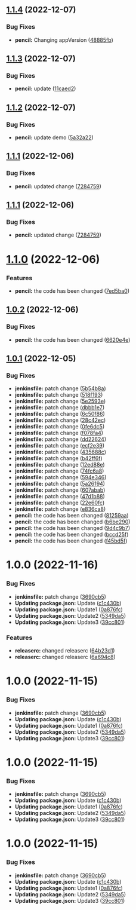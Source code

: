 ## [1.1.4](https://github.com/cyse7125-fall2022-group07/helm-chart/compare/v1.1.3...v1.1.4) (2022-12-07)


### Bug Fixes

* **pencil:** Changing appVersion ([48885fb](https://github.com/cyse7125-fall2022-group07/helm-chart/commit/48885fbe183f16d0fcf013563e929e44fae36c41))

## [1.1.3](https://github.com/cyse7125-fall2022-group07/helm-chart/compare/v1.1.2...v1.1.3) (2022-12-07)


### Bug Fixes

* **pencil:** update ([11caed2](https://github.com/cyse7125-fall2022-group07/helm-chart/commit/11caed29c8f2a9455d33d922e116f963b45004dc))

## [1.1.2](https://github.com/cyse7125-fall2022-group07/helm-chart/compare/v1.1.1...v1.1.2) (2022-12-07)


### Bug Fixes

* **pencil:** update demo ([5a32a22](https://github.com/cyse7125-fall2022-group07/helm-chart/commit/5a32a22815fbf01aac03b24644e8558f34c18150))

## [1.1.1](https://github.com/cyse7125-fall2022-group07/helm-chart/compare/v1.1.0...v1.1.1) (2022-12-06)


### Bug Fixes

* **pencil:** updated change ([7284759](https://github.com/cyse7125-fall2022-group07/helm-chart/commit/728475939712686889cb804b1bb8af7e2ae1ef29))

## [1.1.1](https://github.com/cyse7125-fall2022-group07/helm-chart/compare/v1.1.0...v1.1.1) (2022-12-06)


### Bug Fixes

* **pencil:** updated change ([7284759](https://github.com/cyse7125-fall2022-group07/helm-chart/commit/728475939712686889cb804b1bb8af7e2ae1ef29))

# [1.1.0](https://github.com/cyse7125-fall2022-group07/helm-chart/compare/v1.0.2...v1.1.0) (2022-12-06)


### Features

* **pencil:** the code has been changed ([7ed5ba0](https://github.com/cyse7125-fall2022-group07/helm-chart/commit/7ed5ba059802bf2478ff994d5e76279918b34679))

## [1.0.2](https://github.com/cyse7125-fall2022-group07/helm-chart/compare/v1.0.1...v1.0.2) (2022-12-06)


### Bug Fixes

* **pencil:** the code has been changed ([6620e4e](https://github.com/cyse7125-fall2022-group07/helm-chart/commit/6620e4ed3e694bc06ac3705c89ec978896bf1190))

## [1.0.1](https://github.com/cyse7125-fall2022-group07/helm-chart/compare/v1.0.0...v1.0.1) (2022-12-05)


### Bug Fixes

* **jenkinsfile:** patch change ([5b54b8a](https://github.com/cyse7125-fall2022-group07/helm-chart/commit/5b54b8a46b16c4f157d71363117e26206f0a795a))
* **jenkinsfile:** patch change ([518f193](https://github.com/cyse7125-fall2022-group07/helm-chart/commit/518f193813c98d80767ff3bf68993674e835c97f))
* **jenkinsfile:** patch change ([5e2593e](https://github.com/cyse7125-fall2022-group07/helm-chart/commit/5e2593e2e03f208fdbd29cae902b085311585ba1))
* **jenkinsfile:** patch change ([dbbb1e7](https://github.com/cyse7125-fall2022-group07/helm-chart/commit/dbbb1e7e7326618b4b9899f9c6af6abf5d02217c))
* **jenkinsfile:** patch change ([6c50f86](https://github.com/cyse7125-fall2022-group07/helm-chart/commit/6c50f86f41536a7ce771fb4da94ce665b690f265))
* **jenkinsfile:** patch change ([28c42ec](https://github.com/cyse7125-fall2022-group07/helm-chart/commit/28c42ece8032786d93130aed2072f15cbaadec99))
* **jenkinsfile:** patch change ([0fe6dc5](https://github.com/cyse7125-fall2022-group07/helm-chart/commit/0fe6dc5022f562a7475c37332d6092246eee1fb4))
* **jenkinsfile:** patch change ([f078fa4](https://github.com/cyse7125-fall2022-group07/helm-chart/commit/f078fa41c7b78fd7ac79714367e04dee312fadf1))
* **jenkinsfile:** patch change ([dd22624](https://github.com/cyse7125-fall2022-group07/helm-chart/commit/dd226247b44808acd5f4c73e5beb74b9773e7603))
* **jenkinsfile:** patch change ([ecf2e39](https://github.com/cyse7125-fall2022-group07/helm-chart/commit/ecf2e39a82c92394aa63b5f45b98850fe56ac352))
* **jenkinsfile:** patch change ([435688c](https://github.com/cyse7125-fall2022-group07/helm-chart/commit/435688c33e0cea9b707e877dca35ac6e902a9572))
* **jenkinsfile:** patch change ([b42ff6f](https://github.com/cyse7125-fall2022-group07/helm-chart/commit/b42ff6f0852f82b145bcd63fbf39c75d2831d830))
* **jenkinsfile:** patch change ([12ed88e](https://github.com/cyse7125-fall2022-group07/helm-chart/commit/12ed88e8c61c58e1ff21747dd858979282cc60dc))
* **jenkinsfile:** patch change ([74fc6a8](https://github.com/cyse7125-fall2022-group07/helm-chart/commit/74fc6a8bb5870b553be0af323cbc88ddb7b07709))
* **jenkinsfile:** patch change ([594e346](https://github.com/cyse7125-fall2022-group07/helm-chart/commit/594e34639893d0b73a8126368e5d6aa2725d8758))
* **jenkinsfile:** patch change ([5a26194](https://github.com/cyse7125-fall2022-group07/helm-chart/commit/5a26194219e40e687161d8335e1da2ca234e7b3b))
* **jenkinsfile:** patch change ([607abab](https://github.com/cyse7125-fall2022-group07/helm-chart/commit/607abab4a20afe1dc95d4442cdfcfb4bda929c40))
* **jenkinsfile:** patch change ([47d1b88](https://github.com/cyse7125-fall2022-group07/helm-chart/commit/47d1b8845f2d1d3dce2b70f81a4e328bab533a98))
* **jenkinsfile:** patch change ([22e60fc](https://github.com/cyse7125-fall2022-group07/helm-chart/commit/22e60fcbe91a574d1ba52fa339c86d2263bf9c41))
* **jenkinsfile:** patch change ([e836ca8](https://github.com/cyse7125-fall2022-group07/helm-chart/commit/e836ca8834ed134666560bf799d62f9167c7b4f0))
* **pencil:** the code has been changed ([81259aa](https://github.com/cyse7125-fall2022-group07/helm-chart/commit/81259aadabbad5edf2d9a1291ecad70805aaea0c))
* **pencil:** the code has been changed ([b6be290](https://github.com/cyse7125-fall2022-group07/helm-chart/commit/b6be290902e46a1ba31f5255b27c80d037774904))
* **pencil:** the code has been changed ([9d4c9b7](https://github.com/cyse7125-fall2022-group07/helm-chart/commit/9d4c9b7bf159b6835e3b60bb162ba3a2026ed5f1))
* **pencil:** the code has been changed ([bccd25f](https://github.com/cyse7125-fall2022-group07/helm-chart/commit/bccd25feb594dd48913741dab0ef90456b371f74))
* **pencil:** the code has been changed ([f45bd5f](https://github.com/cyse7125-fall2022-group07/helm-chart/commit/f45bd5f8baf9e9be1a4416cada640edb36d89388))

# 1.0.0 (2022-11-16)


### Bug Fixes

* **jenkinsfile:** patch change ([3690cb5](https://github.com/cyse7125-fall2022-group07/helm-chart/commit/3690cb5a7ad6ad2ff2f88a5c5fe83e80a1796642))
* **Updating package.json:** Update ([c1c430b](https://github.com/cyse7125-fall2022-group07/helm-chart/commit/c1c430b38bf04c6a36466872e554a8fc6159272f))
* **Updating package.json:** Update1 ([0a876fc](https://github.com/cyse7125-fall2022-group07/helm-chart/commit/0a876fcbbd8010c222affaf66174faed2ed0b911))
* **Updating package.json:** Update2 ([5349da5](https://github.com/cyse7125-fall2022-group07/helm-chart/commit/5349da5adb49297bbc321653a1661de6ea632e63))
* **Updating package.json:** Update3 ([39cc801](https://github.com/cyse7125-fall2022-group07/helm-chart/commit/39cc80124c530033dd735ff00cbd1f5bb0bcda39))


### Features

* **releaserc:** changed releaserc ([64b23d1](https://github.com/cyse7125-fall2022-group07/helm-chart/commit/64b23d136b98e8e797dd4e7080b04bd16d1f2938))
* **releaserc:** changed releaserc ([6a694c8](https://github.com/cyse7125-fall2022-group07/helm-chart/commit/6a694c889ffcf1bd5f03116f5ac72da59296cf7a))

# 1.0.0 (2022-11-15)


### Bug Fixes

* **jenkinsfile:** patch change ([3690cb5](https://github.com/vinitharsora/helm-chart/commit/3690cb5a7ad6ad2ff2f88a5c5fe83e80a1796642))
* **Updating package.json:** Update ([c1c430b](https://github.com/vinitharsora/helm-chart/commit/c1c430b38bf04c6a36466872e554a8fc6159272f))
* **Updating package.json:** Update1 ([0a876fc](https://github.com/vinitharsora/helm-chart/commit/0a876fcbbd8010c222affaf66174faed2ed0b911))
* **Updating package.json:** Update2 ([5349da5](https://github.com/vinitharsora/helm-chart/commit/5349da5adb49297bbc321653a1661de6ea632e63))
* **Updating package.json:** Update3 ([39cc801](https://github.com/vinitharsora/helm-chart/commit/39cc80124c530033dd735ff00cbd1f5bb0bcda39))

# 1.0.0 (2022-11-15)


### Bug Fixes

* **jenkinsfile:** patch change ([3690cb5](https://github.com/vinitharsora/helm-chart/commit/3690cb5a7ad6ad2ff2f88a5c5fe83e80a1796642))
* **Updating package.json:** Update ([c1c430b](https://github.com/vinitharsora/helm-chart/commit/c1c430b38bf04c6a36466872e554a8fc6159272f))
* **Updating package.json:** Update1 ([0a876fc](https://github.com/vinitharsora/helm-chart/commit/0a876fcbbd8010c222affaf66174faed2ed0b911))
* **Updating package.json:** Update2 ([5349da5](https://github.com/vinitharsora/helm-chart/commit/5349da5adb49297bbc321653a1661de6ea632e63))
* **Updating package.json:** Update3 ([39cc801](https://github.com/vinitharsora/helm-chart/commit/39cc80124c530033dd735ff00cbd1f5bb0bcda39))

# 1.0.0 (2022-11-15)


### Bug Fixes

* **jenkinsfile:** patch change ([3690cb5](https://github.com/vinitharsora/helm-chart/commit/3690cb5a7ad6ad2ff2f88a5c5fe83e80a1796642))
* **Updating package.json:** Update ([c1c430b](https://github.com/vinitharsora/helm-chart/commit/c1c430b38bf04c6a36466872e554a8fc6159272f))
* **Updating package.json:** Update1 ([0a876fc](https://github.com/vinitharsora/helm-chart/commit/0a876fcbbd8010c222affaf66174faed2ed0b911))
* **Updating package.json:** Update2 ([5349da5](https://github.com/vinitharsora/helm-chart/commit/5349da5adb49297bbc321653a1661de6ea632e63))
* **Updating package.json:** Update3 ([39cc801](https://github.com/vinitharsora/helm-chart/commit/39cc80124c530033dd735ff00cbd1f5bb0bcda39))
